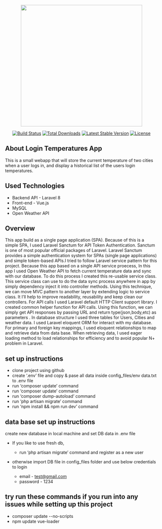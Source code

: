 <p align="center"><a href="https://laravel.com" target="_blank"><img src="https://raw.githubusercontent.com/laravel/art/master/logo-lockup/5%20SVG/2%20CMYK/1%20Full%20Color/laravel-logolockup-cmyk-red.svg" width="400"></a></p>

<p align="center">
<a href="https://travis-ci.org/laravel/framework"><img src="https://travis-ci.org/laravel/framework.svg" alt="Build Status"></a>
<a href="https://packagist.org/packages/laravel/framework"><img src="https://img.shields.io/packagist/dt/laravel/framework" alt="Total Downloads"></a>
<a href="https://packagist.org/packages/laravel/framework"><img src="https://img.shields.io/packagist/v/laravel/framework" alt="Latest Stable Version"></a>
<a href="https://packagist.org/packages/laravel/framework"><img src="https://img.shields.io/packagist/l/laravel/framework" alt="License"></a>
</p>

## About Login Temperatures App

This is a small webapp that will store the current temperature of two cities when a user logs in, and display a historical list of the users login temperatures.

## Used Technologies

- Backend API - Laravel 8
- Front-end - Vue.js
- MySQL
- Open Weather API


## Overview

This app build as a single page application (SPA). Because of this is a simple SPA, I used Laravel Sanctum for API Token Authentication. Sanctum is one of most popular official packages of Laravel. Laravel Sanctum provides a simple authentication system for SPAs (single page applications) and simple token-based APIs.I tried to follow Laravel service pattern for this project. Because this app based on a single API service proecess, In this app I used Open Weather API to fetch current temperature data and sync with our database. To do this process I created this re-usable service class. This service class can use to do the data sync process anywhere in app by simply dependency inject it into controller methods. Using this technique, we can move MVC pattern to another layer by extending logic to service class. It I’ll help to improve readability, reusability and keep clean our controllers. For API calls I used Laravel default HTTP Client support library. I created common helper function for API calls. Using this function, we can simply get API responses by passing URL and return type(json,body,etc) as parameters . In database structure I used three tables for Users, Cities and weather data. I used Laravel eloquent ORM for interact with my database. For primary and foreign key mappings, I used eloquent relationships to map and retrieve data from data base. When retrieving data, I used eager loading method to load relationships for efficiency and to avoid popular N+ problem in Laravel.

## set up instructions 

- clone project using github
- create ‘.env’ file and copy & pase all data inside config_files/env data.txt to .env file
- run ‘composer update’ command
- run ‘composer update’ command
- run ‘composer dump-autoload’ command
- run ‘php artisan migrate’ command
- run ‘npm install && npm run dev’ command

## data base set up instructions 

create new database in local machine and set DB data in .env file

- If you like to use fresh db,
    - run ‘php artisan migrate’ command and register as a new user 

- otherwise import DB file in config_files folder and use below credentials to login 
    - email - test@gmail.com
    - password - 1234


## try run these commands if you run into any issues while setting up this project

- composer update --no-scripts
- npm update vue-loader


